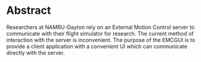 # Abstract

Researchers at NAMRU-Dayton rely on an External Motion Control server to communicate with their flight simulator for research. The current method of interaction with the server is inconvenient. The purpose of the EMCGUI is to provide a client application with a convenient UI which can communicate directly with the server.